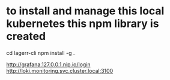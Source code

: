 # to install and manage this local kubernetes this npm library is created
cd lagerr-cli
npm install -g .


http://grafana.127.0.0.1.nip.io/login
http://loki.monitoring.svc.cluster.local:3100
